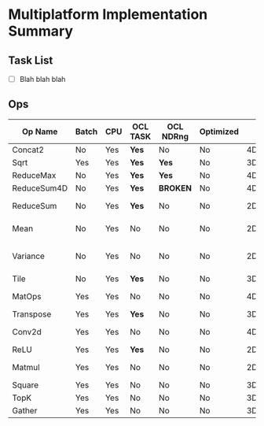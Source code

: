# Multiplatform Implementation Summary

## Task List
- [ ] Blah blah blah


## Ops
Op Name        | Batch | CPU  | OCL TASK | OCL NDRng| Optimized|Shape1    | Shape2| Combinations                  | Sett1         |Val1   |Sett2      |Val2   | Notes|
---            | ---   | ---  | ---      | ---      | ---      | ---      | ---   | --------------------          | ---           | ---   | ---       | ---   |  --- |
Concat2        |     No|Yes   |**Yes**   |        No|        No|4D        |4D     |-                              |Concat2        |3      |           |-      |--
Sqrt           |Yes    |Yes   |**Yes**   |**Yes**   |        No|3D        |-      |-                              |               |-      |           |-      |--
ReduceMax      |     No|Yes   |**Yes**   |**Yes**   |        No|4D        |-      |-                              |reductionDim   |1,2    |           |-      |--
ReduceSum4D    |     No|Yes   |**Yes**   |**BROKEN**|        No|4D        |-      |{1-1-1-0}                      |               |-      |           |-      |--
ReduceSum      |     No|Yes   |**Yes**   |        No|        No|2D,3D     |-      |{3D: 0-0-1}, {2D: 0-1-0}       |               |-      |           |-      |--
Mean           |     No|Yes   |        No|        No|        No|2D,4D     |-      |{1-0-0-0}, {1-1-1-0}           |               |-      |           |-      |--
Variance       |     No|Yes   |        No|        No|        No|2D,4D     |-      |{2D: 1-0-0-0}, {4D: 1-1-1-0}   |               |-      |           |-      |--
Tile           |     No|Yes   |**Yes**   |        No|        No|3D,4D     |-      |-                              |tileAxis       |1,2    |tileCount  |20,1024|only tileAxis=2 implemented
MatOps         |Yes    |Yes   |        No|        No|        No|4D,3D,2D,1D|4D,3D,2D,1D,0D|-                              |               |-      |           |-      |ADD,SUB,MUL_ELEMENT,DIV_ELEMENT, shapes could be different
Transpose      |Yes    |Yes   |**Yes**   |        No|        No|3D        |-      |-                              |               |-      |           |-      |--
Conv2d         |Yes    |Yes   |        No|        No|        No|4D        |-      |-                              |overrideDim2   |-1     |           |-      |3x Less performance compared to the tensorflow
ReLU           |Yes    |Yes   |**Yes**   |        No|        No|2D,4D     |-      |-                              |               |-      |           |-      |--
Matmul         |Yes    |Yes   |        No|        No|        No|2D,3D     |2D,3D  |-                              |               |-      |           |-      |20x Less performance compared to the tensorflow
Square         |Yes    |Yes   |        No|        No|        No|3D        |-      |-                              |               |-      |           |-      |--
TopK           |Yes    |Yes   |        No|        No|        No|3D        |-      |-                              |axis           |2      |k          |20     |From PointNet++
Gather         |Yes    |Yes   |        No|        No|        No|3D        |3D     |-                              |indices_axis   |1      |           |-      |From PointNet++

